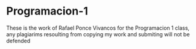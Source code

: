 # Programacion-1
These is the work of Rafael Ponce Vivancos for the Programacion 1 class, any plagiarims resoulting from copying my work and submiting will not be defended